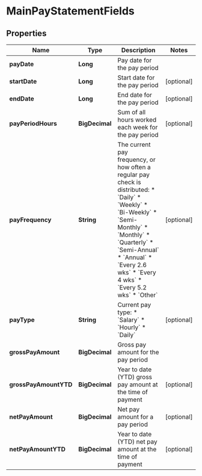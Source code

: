 

# MainPayStatementFields


## Properties

| Name | Type | Description | Notes |
|------------ | ------------- | ------------- | -------------|
|**payDate** | **Long** | Pay date for the pay period |  |
|**startDate** | **Long** | Start date for the pay period |  [optional] |
|**endDate** | **Long** | End date for the pay period |  [optional] |
|**payPeriodHours** | **BigDecimal** | Sum of all hours worked each week for the pay period |  [optional] |
|**payFrequency** | **String** | The current pay frequency, or how often a regular pay check is distributed:  * &#x60;Daily&#x60;  * &#x60;Weekly&#x60;  * &#x60;Bi-Weekly&#x60;  * &#x60;Semi-Monthly&#x60;  * &#x60;Monthly&#x60;  * &#x60;Quarterly&#x60;  * &#x60;Semi-Annual&#x60;  * &#x60;Annual&#x60;  * &#x60;Every 2.6 wks&#x60;  * &#x60;Every 4 wks&#x60;  * &#x60;Every 5.2 wks&#x60;  * &#x60;Other&#x60;  |  [optional] |
|**payType** | **String** | Current pay type:  * &#x60;Salary&#x60;  * &#x60;Hourly&#x60;  * &#x60;Daily&#x60;  |  [optional] |
|**grossPayAmount** | **BigDecimal** | Gross pay amount for the pay period |  |
|**grossPayAmountYTD** | **BigDecimal** | Year to date (YTD) gross pay amount at the time of payment |  [optional] |
|**netPayAmount** | **BigDecimal** | Net pay amount for a pay period |  [optional] |
|**netPayAmountYTD** | **BigDecimal** | Year to date (YTD) net pay amount at the time of payment |  [optional] |



